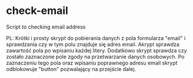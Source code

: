 # check-email
Script to checking email address

PL:
Krótki i prosty skrypt do pobierania danych z pola formularza "email" i sprawdzania czy w tym polu znajduje się adres email. Akrypt sprawdza zawartość pola po wpisaniu każdej litery. Dodatkowo skrypt sprawdza czy zostało zaznaczone pole zgody na przetwarzanie danych osobowych. Po zaznaczeniu tego pola oraz wpisaniu poprawnego adresu email skrypt odblokowuje "button" pozwalający na przejście dalej.
